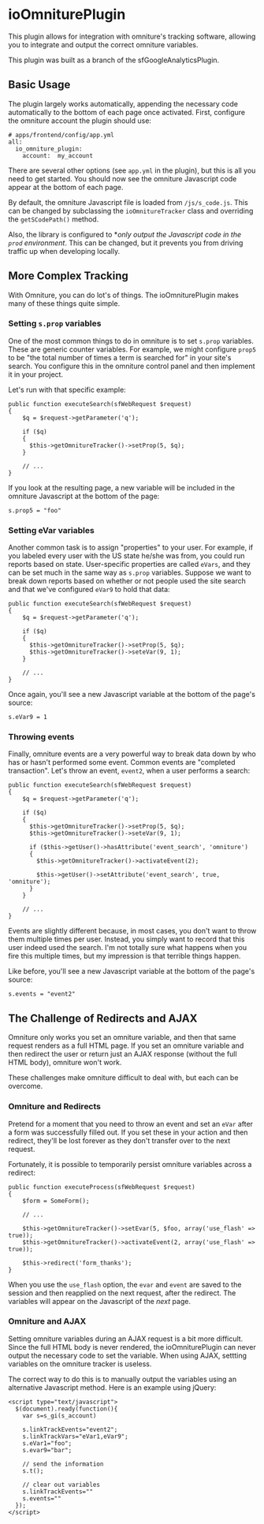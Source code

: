 ioOmniturePlugin
================

This plugin allows for integration with omniture's tracking software, allowing
you to integrate and output the correct omniture variables.

This plugin was built as a branch of the sfGoogleAnalyticsPlugin.

Basic Usage
-----------

The plugin largely works automatically, appending the necessary code automatically
to the bottom of each page once activated. First, configure the omniture
account the plugin should use:

    # apps/frontend/config/app.yml
    all:
      io_omniture_plugin:
        account:  my_account

There are several other options (see `app.yml` in the plugin), but this is
all you need to get started. You should now see the omniture Javascript
code appear at the bottom of each page.

By default, the omniture Javascript file is loaded from `/js/s_code.js`.
This can be changed by subclassing the `ioOmnitureTracker` class and overriding
the `getSCodePath()` method.

Also, the library is configured to **only output the Javascript code in the
`prod` environment*. This can be changed, but it prevents you from driving
traffic up when developing locally.

More Complex Tracking
---------------------

With Omniture, you can do lot's of things. The ioOmniturePlugin makes many
of these things quite simple.

### Setting `s.prop` variables

One of the most common things to do in omniture is to set `s.prop` variables.
These are generic counter variables. For example, we might configure `prop5`
to be "the total number of times a term is searched for" in your site's search.
You configure this in the omniture control panel and then implement it in
your project.

Let's run with that specific example:

    public function executeSearch(sfWebRequest $request)
    {
        $q = $request->getParameter('q');

        if ($q)
        {
          $this->getOmnitureTracker()->setProp(5, $q);
        }

        // ...
    }

If you look at the resulting page, a new variable will be included in the
omniture Javascript at the bottom of the page:

    s.prop5 = "foo"

### Setting eVar variables

Another common task is to assign "properties" to your user. For example, if
you labeled every user with the US state he/she was from, you could run
reports based on state. User-specific properties are called `eVars`, and
they can be set much in the same way as `s.prop` variables. Suppose we want
to break down reports based on whether or not people used the site search
and that we've configured `eVar9` to hold that data:

    public function executeSearch(sfWebRequest $request)
    {
        $q = $request->getParameter('q');

        if ($q)
        {
          $this->getOmnitureTracker()->setProp(5, $q);
          $this->getOmnitureTracker()->seteVar(9, 1);
        }

        // ...
    }

Once again, you'll see a new Javascript variable at the bottom of the page's
source:

    s.eVar9 = 1

### Throwing events

Finally, omniture events are a very powerful way to break data down by who
has or hasn't performed some event. Common events are "completed transaction".
Let's throw an event, ``event2``, when a user performs a search:

    public function executeSearch(sfWebRequest $request)
    {
        $q = $request->getParameter('q');

        if ($q)
        {
          $this->getOmnitureTracker()->setProp(5, $q);
          $this->getOmnitureTracker()->seteVar(9, 1);

          if ($this->getUser()->hasAttribute('event_search', 'omniture')
          {
            $this->getOmnitureTracker()->activateEvent(2);

            $this->getUser()->setAttribute('event_search', true, 'omniture');
          }
        }

        // ...
    }

Events are slightly different because, in most cases, you don't want to throw
them multiple times per user. Instead, you simply want to record that this
user indeed used the search. I'm not totally sure what happens when you fire
this multiple times, but my impression is that terrible things happen.

Like before, you'll see a new Javascript variable at the bottom of the page's
source:

    s.events = "event2"

The Challenge of Redirects and AJAX
-----------------------------------

Omniture only works you set an omniture variable, and then that same request
renders as a full HTML page. If you set an omniture variable and then redirect
the user or return just an AJAX response (without the full HTML body), omniture
won't work.

These challenges make omniture difficult to deal with, but each can be overcome.

### Omniture and Redirects

Pretend for a moment that you need to throw an event and set an `eVar` after
a form was successfully filled out. If you set these in your action and then
redirect, they'll be lost forever as they don't transfer over to the next
request.

Fortunately, it is possible to temporarily persist omniture variables across
a redirect:

    public function executeProcess(sfWebRequest $request)
    {
        $form = SomeForm();

        // ...

        $this->getOmnitureTracker()->setEvar(5, $foo, array('use_flash' => true));
        $this->getOmnitureTracker()->activateEvent(2, array('use_flash' => true));

        $this->redirect('form_thanks');
    }

When you use the `use_flash` option, the `evar` and `event` are saved to
the session and then reapplied on the next request, after the redirect. The
variables will appear on the Javascript of the *next* page.

### Omniture and AJAX

Setting omniture variables during an AJAX request is a bit more difficult.
Since the full HTML body is never rendered, the ioOmniturePlugin can never
output the necessary code to set the variable. When using AJAX, settting
variables on the omniture tracker is useless.

The correct way to do this is to manually output the variables using an
alternative Javascript method. Here is an example using jQuery:

    <script type="text/javascript">
      $(document).ready(function(){
        var s=s_gi(s_account)

        s.linkTrackEvents="event2";
        s.linkTrackVars="eVar1,eVar9";
        s.eVar1="foo";
        s.evar9="bar";

        // send the information
        s.t();

        // clear out variables
        s.linkTrackEvents=""
        s.events=""
      });
    </script>
